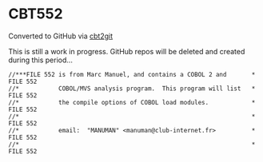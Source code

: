 # CBT552
Converted to GitHub via [cbt2git](https://github.com/wizardofzos/cbt2git)

This is still a work in progress. GitHub repos will be deleted and created during this period...

```
//***FILE 552 is from Marc Manuel, and contains a COBOL 2 and       *   FILE 552
//*           COBOL/MVS analysis program.  This program will list   *   FILE 552
//*           the compile options of COBOL load modules.            *   FILE 552
//*                                                                 *   FILE 552
//*           email:  "MANUMAN" <manuman@club-internet.fr>          *   FILE 552
//*                                                                 *   FILE 552
```
